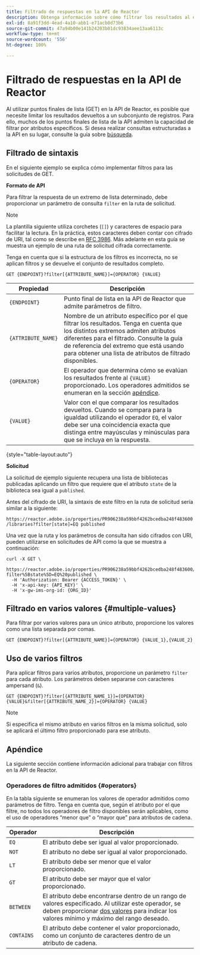 ```yaml
---
title: Filtrado de respuestas en la API de Reactor
description: Obtenga información sobre cómo filtrar los resultados al enumerar recursos en la API de Reactor.
exl-id: 8a91f3dd-4ead-4a10-abb1-e71acb0d73b6
source-git-commit: 47a94b00e141b24203b01dc93834aee13aa6113c
workflow-type: tm+mt
source-wordcount: '556'
ht-degree: 100%

---
```


# Filtrado de respuestas en la API de Reactor

Al utilizar puntos finales de lista (GET) en la API de Reactor, es posible que necesite limitar los resultados devueltos a un subconjunto de registros. Para ello, muchos de los puntos finales de lista de la API admiten la capacidad de filtrar por atributos específicos. Si desea realizar consultas estructuradas a la API en su lugar, consulte la guía sobre [búsqueda](./search.md).

## Filtrado de sintaxis

En el siguiente ejemplo se explica cómo implementar filtros para las solicitudes de GET.

**Formato de API**

Para filtrar la respuesta de un extremo de lista determinado, debe proporcionar un parámetro de consulta `filter` en la ruta de solicitud.

>[!NOTE]
>
>La plantilla siguiente utiliza corchetes (`[]`) y caracteres de espacio para facilitar la lectura. En la práctica, estos caracteres deben contar con cifrado de URI, tal como se describe en [RFC 3986](https://tools.ietf.org/html/rfc3986). Más adelante en esta guía se muestra un ejemplo de una ruta de solicitud cifrada correctamente.
>
>Tenga en cuenta que si la estructura de los filtros es incorrecta, no se aplican filtros y se devuelve el conjunto de resultados completo.

```http
GET {ENDPOINT}?filter[{ATTRIBUTE_NAME}]={OPERATOR} {VALUE}
```

| Propiedad | Descripción |
| --- | --- |
| `{ENDPOINT}` | Punto final de lista en la API de Reactor que admite parámetros de filtro. |
| `{ATTRIBUTE_NAME}` | Nombre de un atributo específico por el que filtrar los resultados. Tenga en cuenta que los distintos extremos admiten atributos diferentes para el filtrado. Consulte la guía de referencia del extremo que está usando para obtener una lista de atributos de filtrado disponibles. |
| `{OPERATOR}` | El operador que determina cómo se evalúan los resultados frente al `{VALUE}` proporcionado. Los operadores admitidos se enumeran en la sección [apéndice](#supported-operators). |
| `{VALUE}` | Valor con el que comparar los resultados devueltos. Cuando se compara para la igualdad utilizando el operador `EQ`, el valor debe ser una coincidencia exacta que distinga entre mayúsculas y minúsculas para que se incluya en la respuesta. |

{style=&quot;table-layout:auto&quot;}

**Solicitud**

La solicitud de ejemplo siguiente recupera una lista de bibliotecas publicadas aplicando un filtro que requiere que el atributo `state` de la biblioteca sea igual a `published`.

Antes del cifrado de URI, la sintaxis de este filtro en la ruta de solicitud sería similar a la siguiente:

`https://reactor.adobe.io/properties/PR906238a59bbf4262bcedba248f483600/libraries?filter[state]=EQ published`

Una vez que la ruta y los parámetros de consulta han sido cifrados con URI, pueden utilizarse en solicitudes de API como la que se muestra a continuación:

```shell
curl -X GET \
  https://reactor.adobe.io/properties/PR906238a59bbf4262bcedba248f483600/libraries?filter%5Bstate%5D=EQ%20published \
  -H 'Authorization: Bearer {ACCESS_TOKEN}' \
  -H 'x-api-key: {API_KEY}' \
  -H 'x-gw-ims-org-id: {ORG_ID}'
```

## Filtrado en varios valores {#multiple-values}

Para filtrar por varios valores para un único atributo, proporcione los valores como una lista separada por comas.

```http
GET {ENDPOINT}?filter[{ATTRIBUTE_NAME}]={OPERATOR} {VALUE_1},{VALUE_2}
```

## Uso de varios filtros

Para aplicar filtros para varios atributos, proporcione un parámetro `filter` para cada atributo. Los parámetros deben separarse con caracteres ampersand (`&`).

```http
GET {ENDPOINT}?filter[{ATTRIBUTE_NAME_1}]={OPERATOR} {VALUE}&filter[{ATTRIBUTE_NAME_2}]={OPERATOR} {VALUE}
```

>[!NOTE]
>
>Si especifica el mismo atributo en varios filtros en la misma solicitud, solo se aplicará el último filtro proporcionado para ese atributo.

## Apéndice

La siguiente sección contiene información adicional para trabajar con filtros en la API de Reactor.

### Operadores de filtro admitidos {#operators}

En la tabla siguiente se enumeran los valores de operador admitidos como parámetros de filtro. Tenga en cuenta que, según el atributo por el que filtre, no todos los operadores de filtro disponibles serán aplicables, como el uso de operadores “menor que” o “mayor que” para atributos de cadena.

| Operador | Descripción |
| --- | --- |
| `EQ` | El atributo debe ser igual al valor proporcionado. |
| `NOT` | El atributo no debe ser igual al valor proporcionado. |
| `LT` | El atributo debe ser menor que el valor proporcionado. |
| `GT` | El atributo debe ser mayor que el valor proporcionado. |
| `BETWEEN` | El atributo debe encontrarse dentro de un rango de valores especificado. Al utilizar este operador, se deben proporcionar [dos valores](#multiple-values) para indicar los valores mínimo y máximo del rango deseado. |
| `CONTAINS` | El atributo debe contener el valor proporcionado, como un conjunto de caracteres dentro de un atributo de cadena. |
